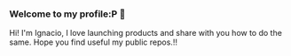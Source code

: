 ### Welcome to my profile:P 👋
Hi! I'm Ignacio, I love launching products and share with you how to do the same. Hope you find useful my public repos.!!
<!--
**nacho337/nacho337** is a ✨ _special_ ✨ repository because its `README.md` (this file) appears on your GitHub profile.

Here are some ideas to get you started:

- 🔭 I’m currently working on ...
- 🌱 I’m currently learning ...
- 👯 I’m looking to collaborate on new side projects
- 🤔 I’m looking for help with ...
- 💬 Ask me about ...
- 📫 How to reach me: https://lnkd.in/dPpwW3jR
- 😄 Pronouns: He/Him
- ⚡ Fun fact: I'm also a painter! :P
-->
